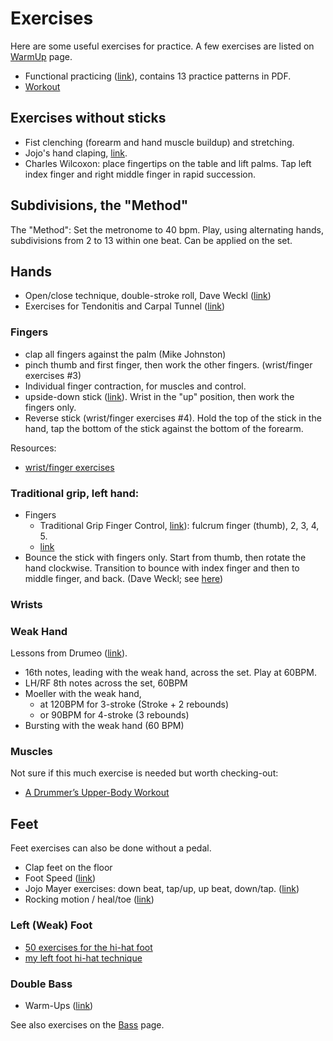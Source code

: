 # Exercises

Here are some useful exercises for practice. A few exercises are listed on [WarmUp](warmup.md) page.

- Functional practicing ([link](https://www.youtube.com/watch?v=Reh9vXuAYs4)), contains 13 practice patterns in PDF.
- [Workout](https://www.youtube.com/watch?v=71sv3NsGxlI)

## Exercises without sticks

- Fist clenching (forearm and hand muscle buildup) and stretching.
- Jojo's hand claping, [link](https://www.youtube.com/watch?v=ZnICKtoG2Wg).
- Charles Wilcoxon: place fingertips on the table and lift palms. Tap left index finger and right middle finger in rapid succession.

## Subdivisions, the "Method"

The "Method": Set the metronome to 40 bpm. Play, using alternating hands, subdivisions from 2 to 13 within one beat. Can be applied on the set.

## Hands

- Open/close technique, double-stroke roll, Dave Weckl ([link](https://www.youtube.com/watch?v=rJD-L-tyvyE))
- Exercises for Tendonitis and Carpal Tunnel ([link](http://worldpercussion.net/exercises-for-tendonitis-and-carpal-tunnel/))

### Fingers

- clap all fingers against the palm (Mike Johnston)
- pinch thumb and first finger, then work the other fingers. (wrist/finger exercises #3)
- Individual finger contraction, for muscles and control.
- upside-down stick ([link](http://freepercussionlessons.com/how-to-develop-finger-technique-for-snare-drum/)). Wrist in the "up" position, then work the fingers only.
- Reverse stick (wrist/finger exercises #4). Hold the top of the stick in the hand, tap the bottom of the stick against the bottom of the forearm.

Resources:

- [wrist/finger exercises](https://www.youtube.com/watch?v=21RI6hWaEEc)

### Traditional grip, left hand:

- Fingers
    - Traditional Grip Finger Control, [link](https://www.youtube.com/watch?v=9AxSEzh6IWo)): fulcrum finger (thumb), 2, 3, 4, 5. 
    - [link](https://www.youtube.com/watch?v=VQM8IjzUvNo)
- Bounce the stick with fingers only. Start from thumb, then rotate the hand clockwise. Transition to bounce with index finger and then to middle finger, and back. (Dave Weckl; see [here](https://www.youtube.com/watch?v=NRGiL4FOlSs))

### Wrists

### Weak Hand

Lessons from Drumeo ([link](https://www.youtube.com/watch?v=clap3PLe82c)).

- 16th notes, leading with the weak hand, across the set. Play at 60BPM.
- LH/RF 8th notes across the set, 60BPM
- Moeller with the weak hand,
    - at 120BPM for 3-stroke (Stroke + 2 rebounds)
    - or 90BPM for 4-stroke (3 rebounds)
- Bursting with the weak hand (60 BPM)

### Muscles

Not sure if this much exercise is needed but worth checking-out:

- [A Drummer’s Upper-Body Workout](http://drummagazine.com/a-drummers-upper-body-workout/)

## Feet

Feet exercises can also be done without a pedal.

- Clap feet on the floor
- Foot Speed ([link](http://www.tigerbill.com/drumlessons/footspeed.htm))
- Jojo Mayer exercises: down beat, tap/up, up beat, down/tap. ([link](https://www.youtube.com/watch?v=94qWIAuhH64))
- Rocking motion / heal/toe ([link](https://www.youtube.com/watch?v=vtAEOGQ5smA))

### Left (Weak) Foot

- [50 exercises for the hi-hat foot](http://drummagazine.com/practice-pad-workshop-improve-your-hi-hat-foot-with-these-50-exercises/)
- [my left foot hi-hat technique](http://www.learndrumsnow.com/technique/my-left-foot-hi-hat-foot-technique)

### Double Bass

- Warm-Ups ([link](http://www.drumlessons.com/drum-lessons/bass-drum-lessons/double-bass-warm-ups/))

See also exercises on the [Bass](bass.md) page.
